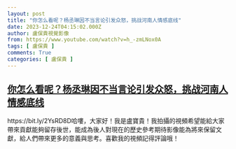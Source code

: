 ```yaml
---
layout: post
title: "你怎么看呢？杨丞琳因不当言论引发众怒，挑战河南人情感底线"
date: 2023-12-24T04:15:02.000Z
author: 盧保貴視覺影像
from: https://www.youtube.com/watch?v=h_-zmLNox0A
tags: [ 盧保貴 ]
comments: True
categories: [ 盧保貴 ]
---
```

<!--1703391302000-->
[你怎么看呢？杨丞琳因不当言论引发众怒，挑战河南人情感底线](https://www.youtube.com/watch?v=h_-zmLNox0A)
------

<div>
https://bit.ly/2YsRD8D哈嘍，大家好！我是盧寶貴！我拍攝的視頻希望能給大家帶來貢獻能夠留存後世，能成為後人對現在的歷史參考期待影像能為將來保留文獻，給人們帶來更多的意義與思考。喜歡我的視頻記得評論哦！
</div>
